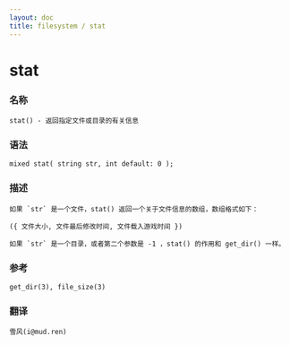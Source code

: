 ```yaml
---
layout: doc
title: filesystem / stat
---
```

# stat

### 名称

    stat() - 返回指定文件或目录的有关信息

### 语法

    mixed stat( string str, int default: 0 );

### 描述

    如果 `str` 是一个文件，stat() 返回一个关于文件信息的数组，数组格式如下：

    ({ 文件大小, 文件最后修改时间, 文件载入游戏时间 })

    如果 `str` 是一个目录，或者第二个参数是 -1 ，stat() 的作用和 get_dir() 一样。

### 参考

    get_dir(3), file_size(3)

### 翻译

    雪风(i@mud.ren)
